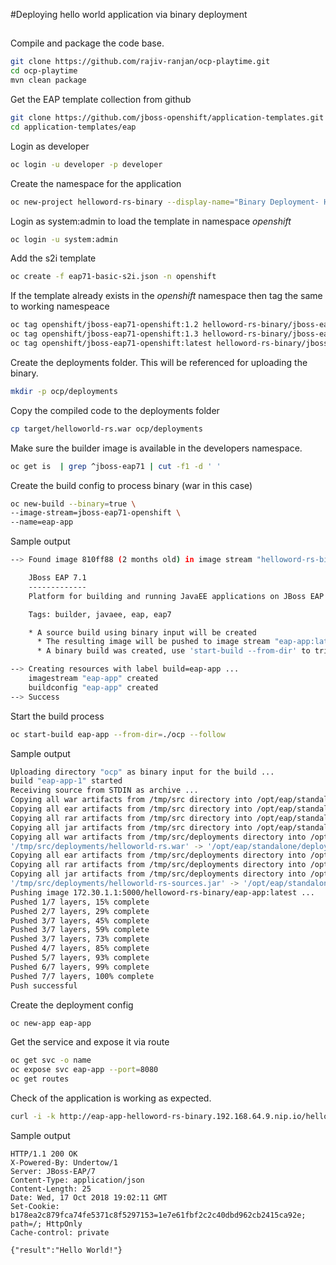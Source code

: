 #Deploying hello world application via binary deployment

## 

Compile and package the code base.

```sh
git clone https://github.com/rajiv-ranjan/ocp-playtime.git
cd ocp-playtime
mvn clean package
```

Get the EAP template collection from github 

```sh
git clone https://github.com/jboss-openshift/application-templates.git
cd application-templates/eap
```
Login as developer

```sh
oc login -u developer -p developer
```

Create the namespace for the application

```sh
oc new-project helloword-rs-binary --display-name="Binary Deployment- Hello World Rest Api"
```

Login as system:admin to load the template in namespace *openshift* 

```sh 
oc login -u system:admin
```
Add the s2i template

```sh
oc create -f eap71-basic-s2i.json -n openshift
```

If the template already exists in the *openshift* namespace then tag the same to working namespeace

```sh
oc tag openshift/jboss-eap71-openshift:1.2 helloword-rs-binary/jboss-eap71-openshift:1.2
oc tag openshift/jboss-eap71-openshift:1.3 helloword-rs-binary/jboss-eap71-openshift:1.3
oc tag openshift/jboss-eap71-openshift:latest helloword-rs-binary/jboss-eap71-openshift:latest
```
Create the deployments folder. This will be referenced for uploading the binary.

```sh
mkdir -p ocp/deployments
```
Copy the compiled code to the deployments folder

```sh
cp target/helloworld-rs.war ocp/deployments
```

Make sure the builder image is available in the developers namespace.

```sh
oc get is  | grep ^jboss-eap71 | cut -f1 -d ' '
```

Create the build config to process binary (war in this case)

```sh
oc new-build --binary=true \                                                                                                                                 
--image-stream=jboss-eap71-openshift \
--name=eap-app
```
Sample output

```sh
--> Found image 810ff88 (2 months old) in image stream "helloword-rs-binary/jboss-eap71-openshift" under tag "latest" for "jboss-eap71-openshift"

    JBoss EAP 7.1
    -------------
    Platform for building and running JavaEE applications on JBoss EAP 7.1

    Tags: builder, javaee, eap, eap7

    * A source build using binary input will be created
      * The resulting image will be pushed to image stream "eap-app:latest"
      * A binary build was created, use 'start-build --from-dir' to trigger a new build

--> Creating resources with label build=eap-app ...
    imagestream "eap-app" created
    buildconfig "eap-app" created
--> Success
```

Start the build process

```sh
oc start-build eap-app --from-dir=./ocp --follow
```
Sample output

```sh
Uploading directory "ocp" as binary input for the build ...
build "eap-app-1" started
Receiving source from STDIN as archive ...
Copying all war artifacts from /tmp/src directory into /opt/eap/standalone/deployments for later deployment...
Copying all ear artifacts from /tmp/src directory into /opt/eap/standalone/deployments for later deployment...
Copying all rar artifacts from /tmp/src directory into /opt/eap/standalone/deployments for later deployment...
Copying all jar artifacts from /tmp/src directory into /opt/eap/standalone/deployments for later deployment...
Copying all war artifacts from /tmp/src/deployments directory into /opt/eap/standalone/deployments for later deployment...
'/tmp/src/deployments/helloworld-rs.war' -> '/opt/eap/standalone/deployments/helloworld-rs.war'
Copying all ear artifacts from /tmp/src/deployments directory into /opt/eap/standalone/deployments for later deployment...
Copying all rar artifacts from /tmp/src/deployments directory into /opt/eap/standalone/deployments for later deployment...
Copying all jar artifacts from /tmp/src/deployments directory into /opt/eap/standalone/deployments for later deployment...
'/tmp/src/deployments/helloworld-rs-sources.jar' -> '/opt/eap/standalone/deployments/helloworld-rs-sources.jar'
Pushing image 172.30.1.1:5000/helloword-rs-binary/eap-app:latest ...
Pushed 1/7 layers, 15% complete
Pushed 2/7 layers, 29% complete
Pushed 3/7 layers, 45% complete
Pushed 3/7 layers, 59% complete
Pushed 3/7 layers, 73% complete
Pushed 4/7 layers, 85% complete
Pushed 5/7 layers, 93% complete
Pushed 6/7 layers, 99% complete
Pushed 7/7 layers, 100% complete
Push successful
```

Create the deployment config

```sh
oc new-app eap-app
```

Get the service and expose it via route

```sh
oc get svc -o name
oc expose svc eap-app --port=8080
oc get routes
```

Check of the application is working as expected.

```sh
curl -i -k http://eap-app-helloword-rs-binary.192.168.64.9.nip.io/helloworld-rs/rest/json
```

Sample output

```http
HTTP/1.1 200 OK
X-Powered-By: Undertow/1
Server: JBoss-EAP/7
Content-Type: application/json
Content-Length: 25
Date: Wed, 17 Oct 2018 19:02:11 GMT
Set-Cookie: b178ea2c879fca74fe5371c8f5297153=1e7e61fbf2c2c40dbd962cb2415ca92e; path=/; HttpOnly
Cache-control: private

{"result":"Hello World!"}
```